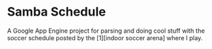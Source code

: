 Samba Schedule
==============

A Google App Engine project for parsing and doing cool stuff with the soccer schedule posted by the [1][indoor soccer arena] where I play.

[1]: http://samba-soccer.com/